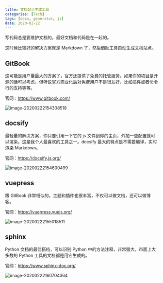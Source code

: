 ```yaml
---
title: 文档站点生成工具
categories: [Tech]
tags: [docs, generator, js]
date: 2020-02-22
---
```


写代码总是要维护文档的，最好文档和代码是在一起的。

<!-- more -->

这时候比较好的解决方案就是 Markdown 了，然后借助工具自动生成文档站点。

## GitBook

这可能是用户量最大的方案了，官方还提供了免费的托管服务，如果你的项目是开源的话可以考虑。但听说官方商业化后对免费用户不是很友好，比如插件或者命令行的支持等等。

官网：https://www.gitbook.com/

![image-20200222154308518](https://img.tobyqin.cn/image-20200222154308518.png)

## docsify

最轻量的解决方案，你只要引用一下它的 js 文件到你的主页，外加一些配置就可以渲染，这是我个人最喜欢的工具之一。docsify 最大的特点是不需要编译，实时渲染 Markdown。

官网：https://docsify.js.org/

![image-20200222154600499](https://img.tobyqin.cn/image-20200222154600499.png)

## vuepress

跟 GitBook 非常相似的，主题和插件也很丰富，不仅可以做文档，还可以做博客。

官网：https://vuepress.vuejs.org/

![image-20200222155018511](https://img.tobyqin.cn/image-20200222155018511.png)

## sphinx

Python 文档的最佳搭档，可以识别 Python 中的方法注释，非常强大。市面上大多数的 Python 工具的文档都是用它生成的。

官网：https://www.sphinx-doc.org/

![image-20200222160704364](https://img.tobyqin.cn/image-20200222160704364.png)
